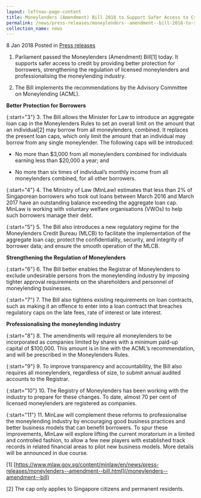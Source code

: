```yaml
---
layout: leftnav-page-content
title: Moneylenders (Amendment) Bill 2018 to Support Safer Access to Credit for Borrowers
permalink: /news/press-releases/moneylenders--amendment--bill-2018-to-support-safer-access-to-cr
collection_name: news
---
```


8 Jan 2018 Posted in [Press releases](/news/press-releases)

1. Parliament passed the Moneylenders (Amendment) Bill[1] today. It supports safer access to credit by providing better protection for borrowers, strengthening the regulation of licensed moneylenders and professionalising the moneylending industry.

2. The Bill implements the recommendations by the Advisory Committee on Moneylending (ACML).

**Better Protection for Borrowers**

{:start="3"}
3. The Bill allows the Minister for Law to introduce an aggregate loan cap in the Moneylenders Rules to set an overall limit on the amount that an individual[2] may borrow from all moneylenders, combined. It replaces the present loan caps, which only limit the amount that an individual may borrow from any single moneylender. The following caps will be introduced:

* No more than $3,000 from all moneylenders combined for individuals earning less than $20,000 a year; and

* No more than six times of individual’s monthly income from all moneylenders combined, for all other borrowers.

{:start="4"}
4. The Ministry of Law (MinLaw) estimates that less than 2% of Singaporean borrowers who took out loans between March 2016 and March 2017 have an outstanding balance exceeding the aggregate loan cap. MinLaw is working with voluntary welfare organisations (VWOs) to help such borrowers manage their debt.

{:start="5"}
5. The Bill also introduces a new regulatory regime for the Moneylenders Credit Bureau (MLCB) to facilitate the implementation of the aggregate loan cap; protect the confidentiality, security, and integrity of borrower data; and ensure the smooth operation of the MLCB.

**Strengthening the Regulation of Moneylenders**

{:start="6"}
6. The Bill better enables the Registrar of Moneylenders to exclude undesirable persons from the moneylending industry by imposing tighter approval requirements on the shareholders and personnel of moneylending businesses.

{:start="7"}
7. The Bill also tightens existing requirements on loan contracts, such as making it an offence to enter into a loan contract that breaches regulatory caps on the late fees, rate of interest or late interest.

**Professionalising the moneylending industry**

{:start="8"}
8. The amendments will require all moneylenders to be incorporated as companies limited by shares with a minimum paid-up capital of $100,000. This amount is in line with the ACML’s recommendation, and will be prescribed in the Moneylenders Rules.

{:start="9"}
9. To improve transparency and accountability, the Bill also requires all moneylenders, regardless of size, to submit annual audited accounts to the Registrar.

{:start="10"}
10. The Registry of Moneylenders has been working with the industry to prepare for these changes. To date, almost 70 per cent of licensed moneylenders are registered as companies.

{:start="11"}
11. MinLaw will complement these reforms to professionalise the moneylending industry by encouraging good business practices and better business models that can benefit borrowers. To spur these improvements, MinLaw will explore lifting the current moratorium in a limited and controlled fashion, to allow a few new players with established track records in related financial areas to pilot new business models. More details will be announced in due course.

[1] [https://www.mlaw.gov.sg/content/minlaw/en/news/press-releases/moneylenders--amendment--bill.html](/moneylenders--amendment--bill)

[2] The cap only applies to Singapore citizens and permanent residents.
